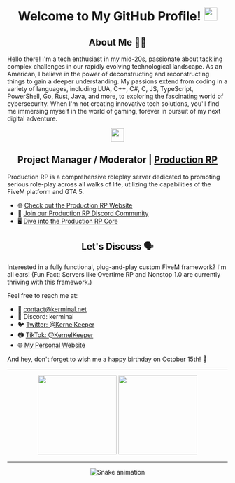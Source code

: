 <div align="center">

# **Welcome to My GitHub Profile!** <img src="https://media.giphy.com/media/hvRJCLFzcasrR4ia7z/giphy.gif" width="30px"/>

</div>

<div align="center">
  <h2>About Me 🧑‍💻</h2>
</div>

Hello there! I'm a tech enthusiast in my mid-20s, passionate about tackling complex challenges in our rapidly evolving technological landscape. As an American, I believe in the power of deconstructing and reconstructing things to gain a deeper understanding. My passions extend from coding in a variety of languages, including LUA, C++, C#, C, JS, TypeScript, PowerShell, Go, Rust, Java, and more, to exploring the fascinating world of cybersecurity. When I'm not creating innovative tech solutions, you'll find me immersing myself in the world of gaming, forever in pursuit of my next digital adventure.

<div align="center">
  <a href="https://productionrp.net/">
    <img src="https://www.productionrp.net/assets/img/Logo_Mini.png" width="30px"/>
  </a>
</div>

<h2 align="center">Project Manager / Moderator | <a href="https://productionrp.net/">Production RP</a></h2>

Production RP is a comprehensive roleplay server dedicated to promoting serious role-play across all walks of life, utilizing the capabilities of the FiveM platform and GTA 5.

- 🌐 [Check out the Production RP Website](https://productionrp.net/)
- 💬 [Join our Production RP Discord Community](https://discord.gg/productionrp)
- 🖥️ [Dive into the Production RP Core](https://core.productionrp.net)

<div align="center">
  <h2>Let's Discuss 🗣️</h2>
</div>

Interested in a fully functional, plug-and-play custom FiveM framework? I'm all ears! (Fun Fact: Servers like Overtime RP and Nonstop 1.0 are currently thriving with this framework.)

Feel free to reach me at:

- 📧 [contact@kerminal.net](mailto:contact@kerminal.dev)
- 💬 Discord: kerminal
- 🐦 [Twitter: @KernelKeeper](https://twitter.com/KernelKeeper)
- 📷 [TikTok: @KernelKeeper](https://www.tiktok.com/@KernelKeeper)
- 🌐 [My Personal Website](http://kerminal.net)

And hey, don't forget to wish me a happy birthday on October 15th! 🎂

<div align="center">

---

<img height="180em" src="https://github-readme-stats.vercel.app/api?username=kerminal&show_icons=true&theme=dark&include_all_commits=true&count_private=true"/>
<img height="180em" src="https://github-readme-stats.vercel.app/api/top-langs/?username=kerminal&layout=compact&langs_count=7&theme=dark&hide_progress=true"/>

---

<img src="https://github.com/kerminal/kerminal/blob/output/github-contribution-grid-snake.svg" alt="Snake animation"/>

</div>